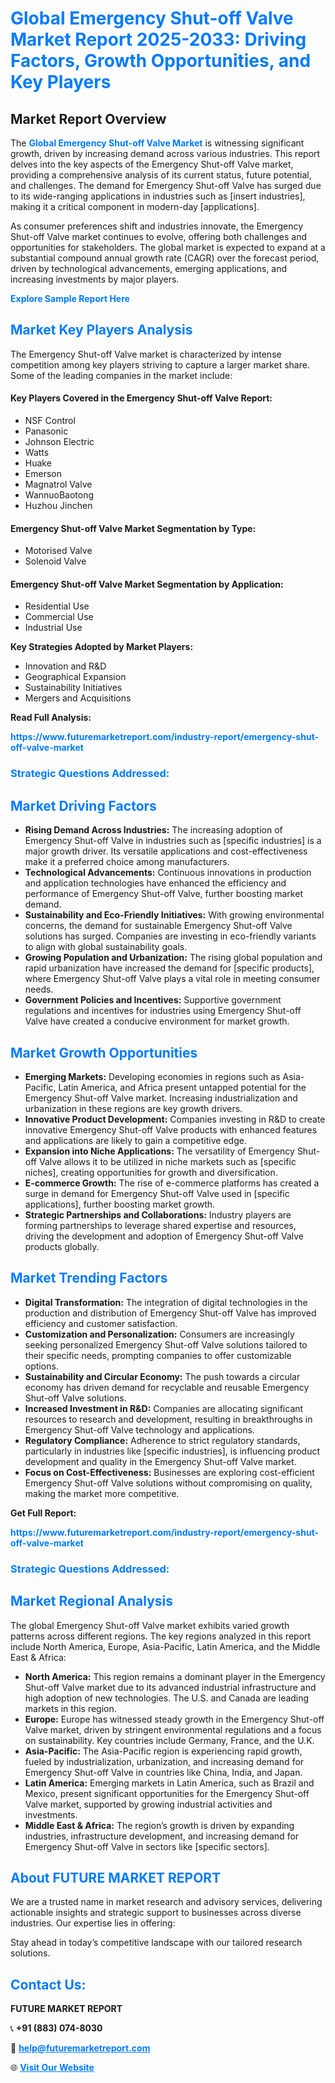 <h1 style="color: #007BFF;">Global Emergency Shut-off Valve Market Report 2025-2033: Driving Factors, Growth Opportunities, and Key Players</h1>

<section id="overview">
<h2>Market Report Overview</h2>
<p>The <a href="https://www.futuremarketreport.com/industry-report/emergency-shut-off-valve-market" style="color: #007BFF; text-decoration: none;"><strong>Global Emergency Shut-off Valve Market</strong></a> is witnessing significant growth, driven by increasing demand across various industries. This report delves into the key aspects of the Emergency Shut-off Valve market, providing a comprehensive analysis of its current status, future potential, and challenges. The demand for Emergency Shut-off Valve has surged due to its wide-ranging applications in industries such as [insert industries], making it a critical component in modern-day [applications].</p>
<p>As consumer preferences shift and industries innovate, the Emergency Shut-off Valve market continues to evolve, offering both challenges and opportunities for stakeholders. The global market is expected to expand at a substantial compound annual growth rate (CAGR) over the forecast period, driven by technological advancements, emerging applications, and increasing investments by major players.</p>
</section>

<section id="overview">
<p><a href="https://www.futuremarketreport.com/request-sample/reportId=31838" style="color: #007BFF; text-decoration: none;"><strong>Explore Sample Report Here</strong></a></p>
</section>

<section id="key-players">
<h2 style="color: #007BFF;">Market Key Players Analysis</h2>
<p>The Emergency Shut-off Valve market is characterized by intense competition among key players striving to capture a larger market share. Some of the leading companies in the market include:</p>
<h4>Key Players Covered in the Emergency Shut-off Valve Report:</h4>
<ul><li>NSF Control</li><li>Panasonic</li><li>Johnson Electric</li><li>Watts</li><li>Huake</li><li>Emerson</li><li>Magnatrol Valve</li><li>WannuoBaotong</li><li>Huzhou Jinchen</li></ul>
<h4>Emergency Shut-off Valve Market Segmentation by Type:</h4>
<ul><li>Motorised Valve</li><li>Solenoid Valve</li></ul>

<h4>Emergency Shut-off Valve Market Segmentation by Application:</h4>
<ul><li>Residential Use</li><li>Commercial Use</li><li>Industrial Use</li></ul>
<p><strong>Key Strategies Adopted by Market Players:</strong></p>
<ul>
<li>Innovation and R&D</li>
<li>Geographical Expansion</li>
<li>Sustainability Initiatives</li>
<li>Mergers and Acquisitions</li>
</ul>
</section>

<section>
<p><strong>Read Full Analysis: </strong></p><a href="https://www.futuremarketreport.com/industry-report/emergency-shut-off-valve-market" style="color: #007BFF; text-decoration: none;"><strong>https://www.futuremarketreport.com/industry-report/emergency-shut-off-valve-market</strong></a>
<h3 style="color: #007BFF;">Strategic Questions Addressed:</h3>
</section>

<section id="driving-factors">
<h2 style="color: #007BFF;">Market Driving Factors</h2>
<ul>
<li><strong>Rising Demand Across Industries:</strong> The increasing adoption of Emergency Shut-off Valve in industries such as [specific industries] is a major growth driver. Its versatile applications and cost-effectiveness make it a preferred choice among manufacturers.</li>
<li><strong>Technological Advancements:</strong> Continuous innovations in production and application technologies have enhanced the efficiency and performance of Emergency Shut-off Valve, further boosting market demand.</li>
<li><strong>Sustainability and Eco-Friendly Initiatives:</strong> With growing environmental concerns, the demand for sustainable Emergency Shut-off Valve solutions has surged. Companies are investing in eco-friendly variants to align with global sustainability goals.</li>
<li><strong>Growing Population and Urbanization:</strong> The rising global population and rapid urbanization have increased the demand for [specific products], where Emergency Shut-off Valve plays a vital role in meeting consumer needs.</li>
<li><strong>Government Policies and Incentives:</strong> Supportive government regulations and incentives for industries using Emergency Shut-off Valve have created a conducive environment for market growth.</li>
</ul>
</section>

<section id="growth-opportunities">
<h2 style="color: #007BFF;">Market Growth Opportunities</h2>
<ul>
<li><strong>Emerging Markets:</strong> Developing economies in regions such as Asia-Pacific, Latin America, and Africa present untapped potential for the Emergency Shut-off Valve market. Increasing industrialization and urbanization in these regions are key growth drivers.</li>
<li><strong>Innovative Product Development:</strong> Companies investing in R&D to create innovative Emergency Shut-off Valve products with enhanced features and applications are likely to gain a competitive edge.</li>
<li><strong>Expansion into Niche Applications:</strong> The versatility of Emergency Shut-off Valve allows it to be utilized in niche markets such as [specific niches], creating opportunities for growth and diversification.</li>
<li><strong>E-commerce Growth:</strong> The rise of e-commerce platforms has created a surge in demand for Emergency Shut-off Valve used in [specific applications], further boosting market growth.</li>
<li><strong>Strategic Partnerships and Collaborations:</strong> Industry players are forming partnerships to leverage shared expertise and resources, driving the development and adoption of Emergency Shut-off Valve products globally.</li>
</ul>
</section>

<section id="trending-factors">
<h2 style="color: #007BFF;">Market Trending Factors</h2>
<ul>
<li><strong>Digital Transformation:</strong> The integration of digital technologies in the production and distribution of Emergency Shut-off Valve has improved efficiency and customer satisfaction.</li>
<li><strong>Customization and Personalization:</strong> Consumers are increasingly seeking personalized Emergency Shut-off Valve solutions tailored to their specific needs, prompting companies to offer customizable options.</li>
<li><strong>Sustainability and Circular Economy:</strong> The push towards a circular economy has driven demand for recyclable and reusable Emergency Shut-off Valve solutions.</li>
<li><strong>Increased Investment in R&D:</strong> Companies are allocating significant resources to research and development, resulting in breakthroughs in Emergency Shut-off Valve technology and applications.</li>
<li><strong>Regulatory Compliance:</strong> Adherence to strict regulatory standards, particularly in industries like [specific industries], is influencing product development and quality in the Emergency Shut-off Valve market.</li>
<li><strong>Focus on Cost-Effectiveness:</strong> Businesses are exploring cost-efficient Emergency Shut-off Valve solutions without compromising on quality, making the market more competitive.</li>
</ul>
</section>

<section>
<p><strong>Get Full Report: </strong></p><a href="https://www.futuremarketreport.com/industry-report/emergency-shut-off-valve-market" style="color: #007BFF; text-decoration: none;"><strong>https://www.futuremarketreport.com/industry-report/emergency-shut-off-valve-market</strong></a>
<h3 style="color: #007BFF;">Strategic Questions Addressed:</h3>
</section>


<section id="regional-analysis">
<h2 style="color: #007BFF;">Market Regional Analysis</h2>
<p>The global Emergency Shut-off Valve market exhibits varied growth patterns across different regions. The key regions analyzed in this report include North America, Europe, Asia-Pacific, Latin America, and the Middle East & Africa:</p>
<ul>
<li><strong>North America:</strong> This region remains a dominant player in the Emergency Shut-off Valve market due to its advanced industrial infrastructure and high adoption of new technologies. The U.S. and Canada are leading markets in this region.</li>
<li><strong>Europe:</strong> Europe has witnessed steady growth in the Emergency Shut-off Valve market, driven by stringent environmental regulations and a focus on sustainability. Key countries include Germany, France, and the U.K.</li>
<li><strong>Asia-Pacific:</strong> The Asia-Pacific region is experiencing rapid growth, fueled by industrialization, urbanization, and increasing demand for Emergency Shut-off Valve in countries like China, India, and Japan.</li>
<li><strong>Latin America:</strong> Emerging markets in Latin America, such as Brazil and Mexico, present significant opportunities for the Emergency Shut-off Valve market, supported by growing industrial activities and investments.</li>
<li><strong>Middle East & Africa:</strong> The region’s growth is driven by expanding industries, infrastructure development, and increasing demand for Emergency Shut-off Valve in sectors like [specific sectors].</li>
</ul>
</section>

<footer>
<h2 style="color: #007BFF;">About FUTURE MARKET REPORT</h2>
<p>We are a trusted name in market research and advisory services, delivering actionable insights and strategic support to businesses across diverse industries. Our expertise lies in offering:</p>

<p>Stay ahead in today’s competitive landscape with our tailored research solutions.</p>

<h2 style="color: #007BFF;">Contact Us:</h2>
<p><strong>FUTURE MARKET REPORT</strong></p>
<p>📞 <strong>+91 (883) 074-8030</strong></p>
<p>📧 <strong><a href="mailto:help@futuremarketreport.com" style="color: #007BFF;">help@futuremarketreport.com</a></strong></p>
<p>🌐 <strong><a href="https://www.futuremarketreport.com/" style="color: #007BFF;">Visit Our Website</a></strong></p>
</footer>